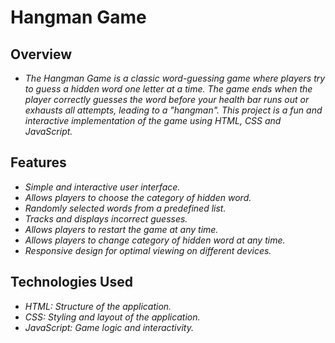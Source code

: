 # Hangman Game

## Overview

- *The Hangman Game is a classic word-guessing game where players try to guess a hidden word one letter at a time. The game ends when the player correctly guesses the word before your health bar runs out or exhausts all attempts,  leading to a "hangman". This project is a fun and interactive implementation of the game using HTML, CSS and JavaScript.*

## Features

- *Simple and interactive user interface.*
- *Allows players to choose the category of hidden word.*
- *Randomly selected words from a predefined list.*
- *Tracks and displays incorrect guesses.*
- *Allows players to restart the game at any time.*
- *Allows players to change category of hidden word at any time.*
- *Responsive design for optimal viewing on different devices.*

## Technologies Used

- *HTML: Structure of the application.*
- *CSS: Styling and layout of the application.*
- *JavaScript: Game logic and interactivity.*